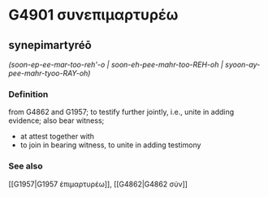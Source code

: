 # G4901 συνεπιμαρτυρέω

## synepimartyréō

_(soon-ep-ee-mar-too-reh'-o | soon-eh-pee-mahr-too-REH-oh | syoon-ay-pee-mahr-tyoo-RAY-oh)_

### Definition

from G4862 and G1957; to testify further jointly, i.e., unite in adding evidence; also bear witness; 

- at attest together with
- to join in bearing witness, to unite in adding testimony

### See also

[[G1957|G1957 ἐπιμαρτυρέω]], [[G4862|G4862 σύν]]
